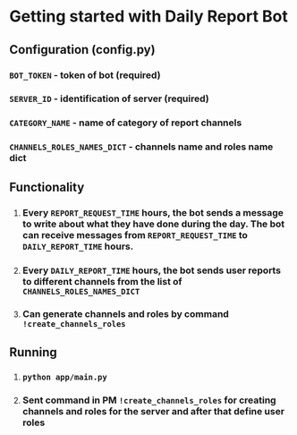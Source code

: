 # Getting started with Daily Report Bot

## Configuration (config.py)

### `BOT_TOKEN` - token of bot (required)
### `SERVER_ID` - identification of server (required)
### `CATEGORY_NAME` - name of category of report channels
### `CHANNELS_ROLES_NAMES_DICT` - channels name and roles name dict

## Functionality

1) ### Every `REPORT_REQUEST_TIME` hours, the bot sends a message to write about what they have done during the day. The bot can receive messages from `REPORT_REQUEST_TIME` to `DAILY_REPORT_TIME` hours.
2) ### Every `DAILY_REPORT_TIME` hours, the bot sends user reports to different channels from the list of `CHANNELS_ROLES_NAMES_DICT`
3) ### Can generate channels and roles by command `!create_channels_roles`

## Running

1) ### `python app/main.py`
2) ### Sent command in PM `!create_channels_roles` for creating channels and roles for the server and after that define user roles